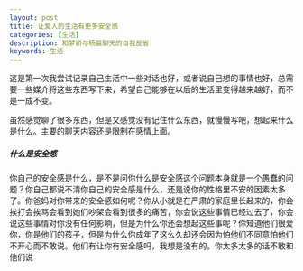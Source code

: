 ```yaml
---
layout: post
title: 让爱人的生活有更多安全感
categories: [生活]
description: 和梦娇与杨晨聊天的自我反省
keywords: 生活
---
```


这是第一次我尝试记录自己生活中一些对话也好，或者说自己想的事情也好，总需要一些媒介将这些东西写下来，希望自己能够在以后的生活里变得越来越好，而不是一成不变。

虽然感觉聊了很多东西，但是又感觉没有记住什么东西，就慢慢写吧，想起来什么是什么。主要的聊天内容还是限制在感情上面。

##### 什么是安全感

你自己的安全感是什么，是不是问你什么是安全感这个问题本身就是一个愚蠢的问题？你自己都说不清你自己的安全感是什么，还是说你的性格里不安的因素太多了。你爸妈对你带来的安全感如何呢？你从小就是在严肃的家庭里长起来的，你会挨打会挨骂会看到她们吵架会看到很多的痛苦，你会说这些事情已经过去了，你会说这些事情对你没有任何影响，但是为什么你还会想起这些事呢？你知道他们很爱你，你是他们的孩子，但是为什么你成年了这么久却还会因为怕他们不同意怕他们不开心而不敢说。他们有让你有安全感吗，我想是没有的。你太多太多的话不敢和他们说
